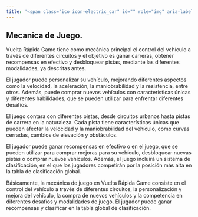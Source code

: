 ```yaml
---
title: '<span class="ico icon-electric_car" id="" role="img" aria-label="sheep"></span>Mecanica de Juego'
---
```


<!-- endexcerpt -->

## Mecanica de Juego.

Vuelta Rápida Game tiene como mecánica principal el control del vehículo a través de diferentes circuitos y el objetivo es ganar carreras, obtener recompensas en efectivo y desbloquear pistas, mediante las diferentes modalidades, ya descritas antes.

El jugador puede personalizar su vehículo, mejorando diferentes aspectos como la velocidad, la aceleración, la maniobrabilidad y la resistencia, entre otros. Además, puede comprar nuevos vehículos con características únicas y diferentes habilidades, que se pueden utilizar para enfrentar diferentes desafíos.

El juego contara con diferentes pistas, desde circuitos urbanos hasta pistas de carrera en la naturaleza. Cada pista tiene características únicas que pueden afectar la velocidad y la maniobrabilidad del vehículo, como curvas cerradas, cambios de elevación y obstáculos.

El jugador puede ganar recompensas en efectivo o en el juego, que se pueden utilizar para comprar mejoras para su vehículo, desbloquear nuevas pistas o comprar nuevos vehículos. Además, el juego incluirá un sistema de clasificación, en el que los jugadores competirán por la posición más alta en la tabla de clasificación global.

Básicamente, la mecánica de juego en Vuelta Rápida Game consiste en el control del vehículo a través de diferentes circuitos, la personalización y mejora del vehículo, la compra de nuevos vehículos y la competencia en diferentes desafíos y modalidades de juego. El jugador puede ganar recompensas y clasificar en la tabla global de clasificación.
